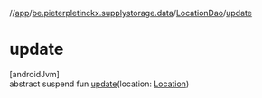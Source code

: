//[app](../../../index.md)/[be.pieterpletinckx.supplystorage.data](../index.md)/[LocationDao](index.md)/[update](update.md)

# update

[androidJvm]\
abstract suspend fun [update](update.md)(location: [Location](../-location/index.md))
